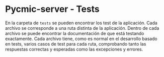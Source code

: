 # Pycmic-server - Tests

En la carpeta de `tests` se pueden encontrar los test de la aplicación. Cada archivo se corresponde a una ruta distinta de la aplicación. Dentro de cada archivo se puede encontrar la documentación de que está testando exactamente. Cada archivo tiene, como es normal en el desarrollo basado en tests, varios casos de test para cada ruta, comprobando tanto las respuestas correctas y esperadas como las excepciones y errores.